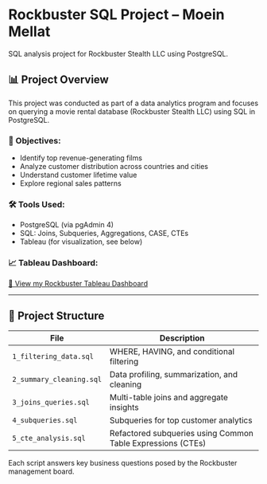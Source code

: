 # Rockbuster SQL Project – Moein Mellat
SQL analysis project for Rockbuster Stealth LLC using PostgreSQL.

## 📊 Project Overview

This project was conducted as part of a data analytics program and focuses on querying a movie rental database (Rockbuster Stealth LLC) using SQL in PostgreSQL.

### 📍 Objectives:
- Identify top revenue-generating films
- Analyze customer distribution across countries and cities
- Understand customer lifetime value
- Explore regional sales patterns

### 🛠️ Tools Used:
- PostgreSQL (via pgAdmin 4)
- SQL: Joins, Subqueries, Aggregations, CASE, CTEs
- Tableau (for visualization, see below)

### 📈 Tableau Dashboard:
[🔗 View my Rockbuster Tableau Dashboard]([#](https://public.tableau.com/app/profile/moein.mellat.ardakani/viz/map_17512889507730/PIECHART))

---

## 📁 Project Structure

| File | Description |
|------|-------------|
| `1_filtering_data.sql` | WHERE, HAVING, and conditional filtering |
| `2_summary_cleaning.sql` | Data profiling, summarization, and cleaning |
| `3_joins_queries.sql` | Multi-table joins and aggregate insights |
| `4_subqueries.sql` | Subqueries for top customer analytics |
| `5_cte_analysis.sql` | Refactored subqueries using Common Table Expressions (CTEs) |

Each script answers key business questions posed by the Rockbuster management board.
